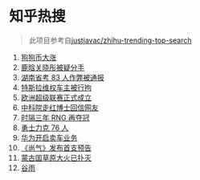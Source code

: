 # 知乎热搜

> 此项目参考自[justjavac/zhihu-trending-top-search](https://github.com/justjavac/zhihu-trending-top-search/blob/main/utils.ts)

<!-- BEGIN -->
  <!-- 最后更新时间:Tue Apr 20 2021 06:18:14 GMT+0000 (Coordinated Universal Time) -->
  1. [狗狗币大涨](https://www.zhihu.com/search?q=狗狗币)
1. [鹿晗关晓彤被疑分手](https://www.zhihu.com/search?q=鹿晗关晓彤)
1. [湖南省考 83 人作弊被通报](https://www.zhihu.com/search?q=湖南省考)
1. [特斯拉维权车主被行拘](https://www.zhihu.com/search?q=特斯拉车主维权)
1. [欧洲超级联赛正式成立](https://www.zhihu.com/search?q=欧超联赛)
1. [中科院走红博士回信网友](https://www.zhihu.com/search?q=博士论文致谢)
1. [时隔三年 RNG 再夺冠](https://www.zhihu.com/search?q=rng)
1. [勇士力克 76 人](https://www.zhihu.com/search?q=勇士)
1. [华为开启卖车业务](https://www.zhihu.com/search?q=华为卖车)
1. [《尚气》发布首支预告](https://www.zhihu.com/search?q=尚气)
1. [蒙古国草原大火已扑灭](https://www.zhihu.com/search?q=蒙古国大火)
1. [谷雨](https://www.zhihu.com/search?q=谷雨)
  <!-- END -->